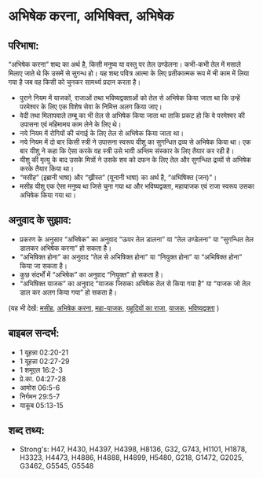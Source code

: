 # अभिषेक करना, अभिषिक्त, अभिषेक #

## परिभाषा: ##

“अभिषेक करना” शब्द का अर्थ है, किसी मनुष्य या वस्तु पर तेल उण्डेलना। कभी-कभी तेल में मसाले मिलाए जाते थे कि उसमें से सुगन्ध हो। यह शब्द पवित्र आत्मा के लिए प्रतीकात्मक रूप में भी काम में लिया गया है जब वह किसी को चुनकर सामर्थ्य प्रदान करता है।

* पुराने नियम में याजकों, राजाओं तथा भविष्यद्वक्ताओं को तेल से अभिषेक किया जाता था कि उन्हें परमेश्वर के लिए एक विशेष सेवा के निमित्त अलग किया जाए।
* वेदी तथा मिलापवाले तम्बू का भी तेल से अभिषेक किया जाता था ताकि प्रकट हो कि वे परमेश्वर की उपासना एवं महिमामय काम लेने के लिए थे।
* नये नियम में रोगियों की चंगाई के लिए तेल से अभिषेक किया जाता था।
* नये नियम में दो बार किसी स्त्री ने उपासना स्वरूप यीशु का सुगन्धित द्रव्य से अभिषेक किया था। एक बार यीशु ने कहा कि ऐसा करके वह स्त्री उसे भावी अन्तिम संस्कार के लिए तैयार कर रही है।
* यीशु की मृत्यु के बाद उसके मित्रों ने उसके शव को दफन के लिए तेल और सुगन्धित द्रव्यों से अभिषेक करके तैयार किया था।
* “मसीह” (इब्रानी भाषा)  और “ख्रीस्त” (यूनानी भाषा) का अर्थ है, “अभिषिक्त (जन)”।
* मसीह यीशु एक ऐसा मनुष्य था जिसे चुना गया था और भविष्यद्वक्ता, महायाजक एवं राजा स्वरूप उसका अभिषेक किया गया था।

## अनुवाद के सुझाव: ##

* प्रकरण के अनुसार “अभिषेक” का अनुवाद “ऊपर तेल डालना” या “तेल उण्डेलना” या “सुगन्धित तेल डालकर अभिषेक करना” हो सकता है।
* “अभिषिक्त होना” का अनुवाद “तेल से अभिषिक्त होना” या “नियुक्त होना” या “अभिषिक्त होना” किया जा सकता है।
* कुछ संदर्भों में “अभिषेक” का अनुवाद “नियुक्त” हो सकता है।
* “अभिषिक्त याजक” का अनुवाद “याजक जिसका अभिषेक तेल से किया गया है” या “याजक जो तेल डाल कर अलग किया गया” हो सकता है।

(यह भी देखें: [मसीह](../christ.md), [अभिषेक करना](../consecrate.md), [महा-याजक](../highpriest.md), [यहूदियों का राजा](../kingofthejews.md), [याजक](../priest.md), [भविष्यद्वक्ता](../prophet.md)  )

## बाइबल सन्दर्भ: ##

* 1 यूहन्ना 02:20-21
* 1 यूहन्ना 02:27-29
* 1 शमूएल 16:2-3
* प्रे.का. 04:27-28
* आमोस 06:5-6
* निर्गमन 29:5-7
* याकूब 05:13-15

## शब्द तथ्य: ##

* Strong's: H47, H430, H4397, H4398, H8136, G32, G743, H1101, H1878, H3323, H4473, H4886, H4888, H4899, H5480, G218, G1472, G2025, G3462, G5545, G5548
